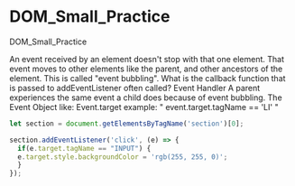 # DOM_Small_Practice
DOM_Small_Practice

An event received by an element doesn't stop with that one element. That event moves to other elements like the parent, 
and other ancestors of the element. This is called "event bubbling".
What is the callback function that is passed to addEventListener often called? Event Handler
A parent experiences the same event a child does because of event bubbling.
The Event Object like: Event.target example: " event.target.tagName == 'LI' "
```js
let section = document.getElementsByTagName('section')[0];

section.addEventListener('click', (e) => {
  if(e.target.tagName == "INPUT") {
  e.target.style.backgroundColor = 'rgb(255, 255, 0)';
  }
}); 
```
